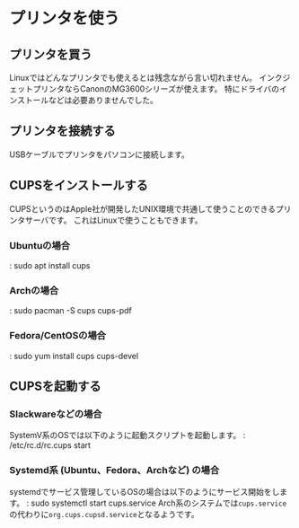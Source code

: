 # プリンタを使う
## プリンタを買う
Linuxではどんなプリンタでも使えるとは残念ながら言い切れません。
インクジェットプリンタならCanonのMG3600シリーズが使えます。
特にドライバのインストールなどは必要ありませんでした。
## プリンタを接続する
USBケーブルでプリンタをパソコンに接続します。
## CUPSをインストールする
CUPSというのはApple社が開発したUNIX環境で共通して使うことのできるプリンタサーバです。
これはLinuxで使うこともできます。
### Ubuntuの場合
: sudo apt install cups
### Archの場合
: sudo pacman -S cups cups-pdf
### Fedora/CentOSの場合
: sudo yum install cups cups-devel
## CUPSを起動する
### Slackwareなどの場合
SystemV系のOSでは以下のように起動スクリプトを起動します。
: /etc/rc.d/rc.cups start
### Systemd系 (Ubuntu、Fedora、Archなど) の場合
systemdでサービス管理しているOSの場合は以下のようにサービス開始をします。
: sudo systemctl start cups.service
Arch系のシステムでは`cups.service`の代わりに`org.cups.cupsd.service`となるようです。
